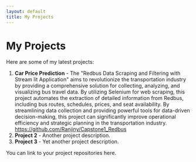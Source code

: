 ```yaml
---
layout: default
title: My Projects
---
```


# My Projects

Here are some of my latest projects:

1. **Car Price Prediction** - The "Redbus Data Scraping and Filtering with Stream lit Application" aims to revolutionize the transportation industry by providing a
   comprehensive solution for collecting, analyzing, and visualizing bus travel data. By utilizing Selenium for web scraping, this project automates the extraction of detailed
   information from Redbus, including bus routes, schedules, prices, and seat availability. By streamlining data collection and providing powerful tools for data-driven
   decision-making, this project can significantly improve operational efficiency and strategic planning in the transportation industry.
   https://github.com/Ranjiny/Capstone1_Redbus
2. **Project 2** - Another project description.
3. **Project 3** - Yet another project description.
 

You can link to your project repositories here.



